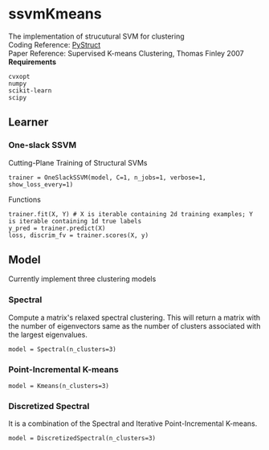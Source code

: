 # ssvmKmeans
The implementation of strucutural SVM for clustering\
Coding Reference: [PyStruct](https://github.com/pystruct/pystruct)\
Paper Reference: Supervised K-means Clustering, Thomas Finley 2007
**Requirements**
```
cvxopt
numpy
scikit-learn
scipy
```
## Learner
### One-slack SSVM
Cutting-Plane Training of Structural SVMs
```
trainer = OneSlackSSVM(model, C=1, n_jobs=1, verbose=1, show_loss_every=1)
```
Functions
```
trainer.fit(X, Y) # X is iterable containing 2d training examples; Y is iterable containing 1d true labels
y_pred = trainer.predict(X)
loss, discrim_fv = trainer.scores(X, y)
```
## Model
Currently implement three clustering models
### Spectral
Compute a matrix's relaxed spectral clustering. This will return a matrix with the number of eigenvectors same as the number of clusters associated with the largest eigenvalues.
```
model = Spectral(n_clusters=3)
```
### Point-Incremental K-means
```
model = Kmeans(n_clusters=3)
```
### Discretized Spectral
It is a combination of the Spectral and Iterative Point-Incremental K-means.
```
model = DiscretizedSpectral(n_clusters=3)
```





